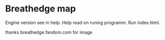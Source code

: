 # Breathedge map
Engine version see in help.
Help read on runing programm.
Run index.html.

thanks breathedge.fandom.com for image